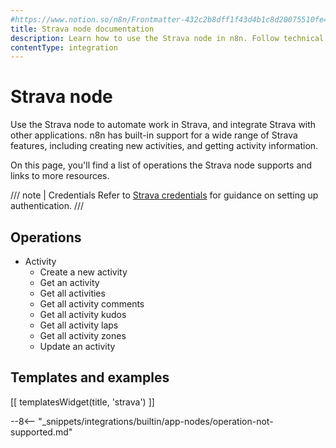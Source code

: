 ```yaml
---
#https://www.notion.so/n8n/Frontmatter-432c2b8dff1f43d4b1c8d20075510fe4
title: Strava node documentation
description: Learn how to use the Strava node in n8n. Follow technical documentation to integrate Strava node into your workflows.
contentType: integration
---
```


# Strava node

Use the Strava node to automate work in Strava, and integrate Strava with other applications. n8n has built-in support for a wide range of Strava features, including creating new activities, and getting activity information. 

On this page, you'll find a list of operations the Strava node supports and links to more resources.

/// note | Credentials
Refer to [Strava credentials](/integrations/builtin/credentials/strava/) for guidance on setting up authentication. 
///

## Operations

* Activity
    * Create a new activity
    * Get an activity
    * Get all activities
    * Get all activity comments
    * Get all activity kudos
    * Get all activity laps
    * Get all activity zones
    * Update an activity

## Templates and examples

<!-- see https://www.notion.so/n8n/Pull-in-templates-for-the-integrations-pages-37c716837b804d30a33b47475f6e3780 -->
[[ templatesWidget(title, 'strava') ]]

--8<-- "_snippets/integrations/builtin/app-nodes/operation-not-supported.md"
